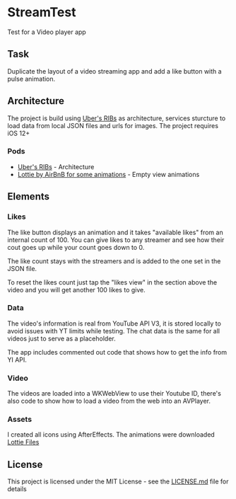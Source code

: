 # StreamTest

Test for a Video player app

## Task

Duplicate the layout of a video streaming app and add a like button with a pulse animation.

## Architecture

The project is build using [Uber's RIBs](https://github.com/uber/RIBs) as architecture, services sturcture to load data from local JSON files and urls for images. The project requires iOS 12+

### Pods

* [Uber's RIBs](https://github.com/uber/RIBs) - Architecture
* [Lottie by AirBnB for some animations](https://airbnb.design/lottie/) - Empty view animations

## Elements

### Likes

The like button displays an animation and it takes "available likes" from an internal count of 100. You can give likes to any streamer and see how their cout goes up while your count goes down to 0.

The like count stays with the streamers and is added to the one set in the JSON file.

To reset the likes count just tap the "likes view" in the section above the video and you will get another 100 likes to give.

### Data

The video's information is real from YouTube API V3, it is stored locally to avoid issues with YT limits while testing. The chat data is the same for all videos just to serve as a placeholder.

The app includes commented out code that shows how to get the info from YI API.


### Video

The videos are loaded into a WKWebView to use their Youtube ID, there's also code to show how to load a video from the web into an AVPlayer.

### Assets

I created all icons using AfterEffects. The animations were downloaded [Lottie Files](https://lottiefiles.com) 

## License

This project is licensed under the MIT License - see the [LICENSE.md](LICENSE.md) file for details
